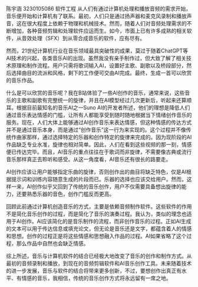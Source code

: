 陈宇涵 3230105086 软件工程
从人们有通过计算机处理和播放音频的需求开始，音乐便开始和计算机有了联系。最初，人们只是通过扬声器和麦克风录制和播放声音，这在很大程度上依赖于物理和机械技术。然而，随着人们对音频处理需求的不断增加，各种音频剪辑和处理软件应运而生。如今，市面上已有许多成熟的相关软件，从音效处理（SFX）到从零合成音乐的软件，应有尽有。

然而，21世纪计算机行业在音乐领域最具突破性的成果，莫过于随着ChatGPT等AI技术的兴起，各类音乐AI的出现。虽然我没有亲手制作过，但大致了解了相关技术原理和制作流程。用户只需将歌词输入AI，设置好主歌、副歌以及桥段部分，然后选择曲目的流派和风格，剩下的工作便可交由AI完成。最终，生成一首可以欣赏的音乐作品。

什么是可以欣赏的音乐呢？我在B站体验了一些AI创作的音乐，通常来说，这些音乐的主歌和副歌有完整统一的旋律，并且在AI模型经过几次更新后，听起来还算顺耳。根据目前最知名的音乐AI之一Suno AI的开发者所述，他们的理想是降低人们通过音乐表达情感的门槛，让所有人都能享受到随时随地根据当下情绪创作音乐的服务。现在，人们大体上能够通过AI创作音乐来表达情感，但这种情感的传达方式并不是通过音乐本身，而是通过“创作音乐”这一行为来实现的。这个过程并不像传统作曲家那样，通过选择特定的乐器和创作特定的旋律来完成的。因为现阶段的AI作品缺乏专业水准，旋律也相对简单。因此，人们在看到这些视频的那一刻，情感便已传达完毕。而且，AI音乐的重点往往在于歌词而非旋律，不需要像古典或流行音乐那样真正去聆听和感受。从这一角度看，AI音乐还有很长的路要走。

AI创作应该让用户能够指定乐曲的旋律，否则创作出的曲目将缺乏特色，仅是AI根据提示词和训练内容随意生成的片段而已。乐器的选择也应该交给用户。然而，这样一来，AI创作似乎又回到了传统的音乐创作，用户不仅需要具备想出旋律的能力，还要熟悉乐器的音色，创作门槛反而更高。

回顾此前通过计算机创造音乐的方式，主要是依赖音频制作软件。这些软件的作用不是简化音乐创作的过程，而是简化了音乐的演奏过程。我认为，类似的理念也适用于AI创作。AI应该简化的是音乐制作的流程，而非创作音乐的过程。正如AI生成的文本可以用于传达信息或填充论文，但无论是音乐还是文字，都蕴含着人的情感和思想。创作的过程正是将这些情感和思想融入作品的过程。AI如果省略了这个过程，那么作品中自然也会缺乏情感。

综上所述，音乐与计算机软件的结合已经极大地改变了音乐的创作和制作方式。从最初的音频录制和播放，到现在的音频剪辑软件和AI音乐创作工具。未来随着技术的进一步发展，音乐与软件的结合将带来更多创新，不过，要想创作出真正有水平、有情感的音乐，我相信，传统的音乐创作方式将永远留有一席之地。